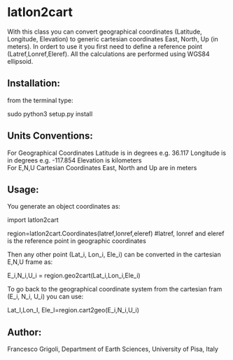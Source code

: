 # latlon2cart
With this class you can convert geographical coordinates (Latitude, Longitude, Elevation)
to generic cartesian coordinates East, North, Up (in meters). In ordert to use it you first need to define
a reference point (Latref,Lonref,Eleref). All the calculations are performed using WGS84 ellipsoid.

## Installation:
from the terminal type:

sudo python3 setup.py install

## Units Conventions: 
For Geographical Coordinates
Latitude is in degrees e.g. 36.117
Longitude is in degrees e.g. -117.854
Elevation is kilometers   
For E,N,U Cartesian Coordinates
East, North and Up are in meters

## Usage:
You generate an object coordinates as:

import latlon2cart
    
region=latlon2cart.Coordinates(latref,lonref,eleref) #latref, lonref and eleref is the reference point in geographic coordinates
    
Then any other point (Lat_i, Lon_i, Ele_i) can be converted in the cartesian E,N,U frame as:

E_i,N_i,U_i = region.geo2cart(Lat_i,Lon_i,Ele_i)

To go back to the geographical coordinate system from the cartesian fram (E_i, N_i, U_i) you can use:

Lat_I,Lon_I, Ele_I=region.cart2geo(E_i,N_i,U_i)

## Author: 
Francesco Grigoli, 
Department of Earth Sciences, 
University of Pisa,
Italy

